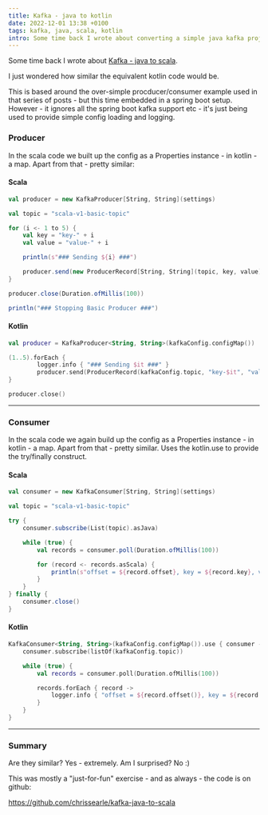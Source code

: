 ```yaml
---
title: Kafka - java to kotlin
date: 2022-12-01 13:38 +0100
tags: kafka, java, scala, kotlin
intro: Some time back I wrote about converting a simple java kafka project to scala. This is a just for fun look at how similar the kotlin code is.
---
```


Some time back I wrote about [Kafka - java to scala](/series/Kafka%20-%20java%20to%20scala/).

I just wondered how similar the equivalent kotlin code would be.

This is based around the over-simple procducer/consumer example used in that series of posts - but this time embedded in a spring boot setup. However - it ignores all the spring boot kafka support etc - it's just being used to provide simple config loading and logging.

### Producer

In the scala code we built up the config as a Properties instance - in kotlin - a map. Apart from that - pretty similar:

#### Scala

```scala
val producer = new KafkaProducer[String, String](settings)

val topic = "scala-v1-basic-topic"

for (i <- 1 to 5) {
    val key = "key-" + i
    val value = "value-" + i

    println(s"### Sending ${i} ###")

    producer.send(new ProducerRecord[String, String](topic, key, value))
}

producer.close(Duration.ofMillis(100))

println("### Stopping Basic Producer ###")
```

#### Kotlin

```kotlin
val producer = KafkaProducer<String, String>(kafkaConfig.configMap())

(1..5).forEach {
        logger.info { "### Sending $it ###" }
        producer.send(ProducerRecord(kafkaConfig.topic, "key-$it", "value-$it"))
}

producer.close()
```

---

### Consumer

In the scala code we again build up the config as a Properties instance - in kotlin - a map. Apart from that - pretty similar. Uses the kotlin.use to provide the try/finally construct.

#### Scala

```scala
val consumer = new KafkaConsumer[String, String](settings)

val topic = "scala-v1-basic-topic"

try {
    consumer.subscribe(List(topic).asJava)

    while (true) {
        val records = consumer.poll(Duration.ofMillis(100))

        for (record <- records.asScala) {
            println(s"offset = ${record.offset}, key = ${record.key}, value = ${record.value}")
        }
    }
} finally {
    consumer.close()
}
```

#### Kotlin

```kotlin
KafkaConsumer<String, String>(kafkaConfig.configMap()).use { consumer ->
    consumer.subscribe(listOf(kafkaConfig.topic))

    while (true) {
        val records = consumer.poll(Duration.ofMillis(100))

        records.forEach { record ->
            logger.info { "offset = ${record.offset()}, key = ${record.key()}, value = ${record.value()}" }
        }
    }
}
```

---

### Summary

Are they similar? Yes - extremely. Am I surprised? No :)

This was mostly a "just-for-fun" exercise - and as always - the code is on github:

https://github.com/chrissearle/kafka-java-to-scala
